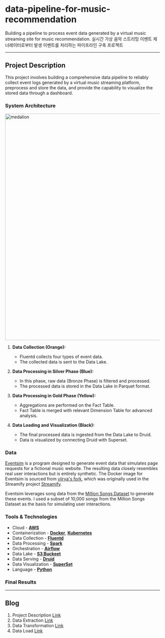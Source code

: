 # data-pipeline-for-music-recommendation

Building a pipeline to process event data generated by a virtual music streaming site for music recommendation.
실시간 가상 음악 스트리밍 이벤트 제너레이터로부터 발생 이벤트를 처리하는 파이프라인 구축 프로젝트 

---

## Project Description

This project involves building a comprehensive data pipeline to reliably collect event logs generated by a virtual music streaming platform, preprocess and store the data, and provide the capability to visualize the stored data through a dashboard.



### System Architecture
<img width="738" alt="medalion" src="https://github.com/dharana77/data-pipeline-for-music-recommendation/assets/77390758/cdca8102-a94a-4fb1-90b1-539d2ce693c8">

1. **Data Collection (Orange):**

   - Fluentd collects four types of event data.
   - The collected data is sent to the Data Lake.

2. **Data Processing in Silver Phase (Blue):**

   - In this phase, raw data (Bronze Phase) is filtered and processed.
   - The processed data is stored in the Data Lake in Parquet format.

3. **Data Processing in Gold Phase (Yellow):**

   - Aggregations are performed on the Fact Table.
   - Fact Table is merged with relevant Dimension Table for advanced analysis.

4. **Data Loading and Visualization (Black):**

   - The final processed data is ingested from the Data Lake to Druid.
   - Data is visualized by connecting Druid with Superset.

### Data

[Eventsim](https://github.com/Interana/eventsim) is a program designed to generate event data that simulates page requests for a fictional music website. The resulting data closely resembles real user interactions but is entirely synthetic. The Docker image for Eventsim is sourced from [viirya's fork](https://github.com/viirya/eventsim), which was originally used in the Streamify project [Streamify](https://github.com/ankurchavda/streamify).

Eventsim leverages song data from the [Million Songs Dataset](http://millionsongdataset.com) to generate these events. I used a subset of 10,000 songs from the Million Songs Dataset as the basis for simulating user interactions.

### Tools & Technologies

- Cloud - [**AWS**](https://console.aws.amazon.com/console/home?nc2=h_ct&src=header-signin)
- Containerization - [**Docker**](https://www.docker.com), [**Kubernetes**](https://kubernetes.io/)
- Data Collection - [**Fluentd**](https://www.fluentd.org/)
- Data Processing - [**Spark**](https://spark.apache.org/)
- Orchestration - [**Airflow**](https://airflow.apache.org)
- Data Lake - [**S3 Buckeet**]()
- Data Serving - [**Druid**](https://druid.apache.org/)
- Data Visualization - [**SuperSet**](https://superset.apache.org/)
- Language - [**Python**](https://www.python.org)

### Final Results



---

## Blog

1. Project Description [Link]()
2. Data Extraction [Link]()
3. Data Transformation [Link]()
4. Data Load [Link]()

